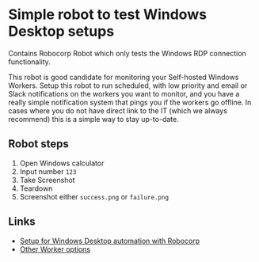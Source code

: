 # Simple robot to test Windows Desktop setups

Contains Robocorp Robot which only tests the Windows RDP connection functionality.

This robot is good candidate for monitoring your Self-hosted Windows Workers.
Setup this robot to run scheduled, with low priority and email or Slack notifications on the workers you want to monitor, and you have a really simple notification system that pings you if the workers go offline.
In cases where you do not have direct link to the IT (which we always recommend) this is a simple way to stay up-to-date. 

## Robot steps
  
  1. Open Windows calculator
  2. Input number `123`
  3. Take Screenshot
  4. Teardown
  5. Screenshot either `success.png` or `failure.png`
 
## Links

  - [Setup for Windows Desktop automation with Robocorp](https://robocorp.com/docs/control-room/unattended/worker-setups/windows-desktop)
  - [Other Worker options](https://robocorp.com/docs/control-room/unattended/worker-setups)
  
